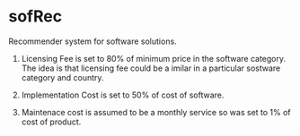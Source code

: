 # sofRec
Recommender system for software solutions.

1. Licensing Fee is set to 80% of minimum price in the software category. The idea is that licensing fee could be a imilar in a particular sostware category and country.

2. Implementation Cost is set to 50% of cost of software.

3. Maintenace cost is assumed to be a monthly service so was set to 1% of cost of product.